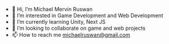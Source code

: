 - 👋 Hi, I’m Michael Mervin Ruswan
- 👀 I’m interested in Game Development and Web Development
- 🌱 I’m currently learning Unity, Next JS
- 💞️ I’m looking to collaborate on game and web projects
- 📫 How to reach me michaelruswan@gmail.com

<!---
Michahide/Michahide is a ✨ special ✨ repository because its `README.md` (this file) appears on your GitHub profile.
You can click the Preview link to take a look at your changes.
--->
